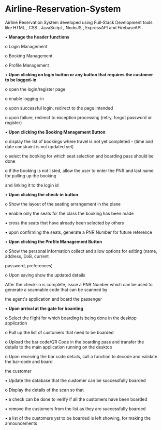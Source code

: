 # Airline-Reservation-System

  Airline Reservation System developed using Full-Stack Development tools like HTML , CSS , JavaScript , NodeJS , ExpressAPI and FirebaseAPI.

• **Manage the header functions**

o Login Management

o Booking Management

o Profile Management

• **Upon clicking on login button or any button that requires the customer to be logged-in**

o open the login/register page

o enable logging-in

o upon successful login, redirect to the page intended

o upon failure, redirect to exception processing (retry, forgot password or register)


• **Upon clicking the Booking Management Button**

o display the list of bookings where travel is not yet completed - (time and date constraint is not updated yet)

o select the booking for which seat selection and boarding pass should be done

o if the booking is not listed, allow the user to enter the PNR and last name for pulling up the booking

and linking it to the login id

• **Upon clicking the check-in button**

o Show the layout of the seating arrangement in the plane

▪ enable only the seats for the class the booking has been made

▪ cross the seats that have already been selected by others

▪ upon confirming the seats, generate a PNR Number for future reference


• **Upon clicking the Profile Management Button**

o Show the personal information collect and allow options for editing (name, address, DoB, current

password, preferences)

o Upon saving show the updated details

After the check-in is complete, issue a PNR Number which can be used to generate a scannable code that can be scanned by

the agent's application and board the passenger


• **Upon arrival at the gate for boarding**

o Select the flight for which boarding is being done in the desktop application

o Pull up the list of customers that need to be boarded

o Upload the bar code/QR Code in the boarding pass and transfer the details to the main application running on the desktop

o Upon receiving the bar code details, call a function to decode and validate the bar-code and board

the customer

▪ Update the database that the customer can be successfully boarded

o Display the details of the scan so that

▪ a check can be done to verify if all the customers have been boarded

▪ remove the customers from the list as they are successfully boarded

▪ a list of the customers yet to be boarded is left showing, for making the announcements
